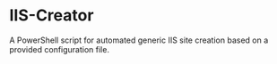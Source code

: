 # IIS-Creator
A PowerShell script for automated generic IIS site creation based on a provided configuration file.
